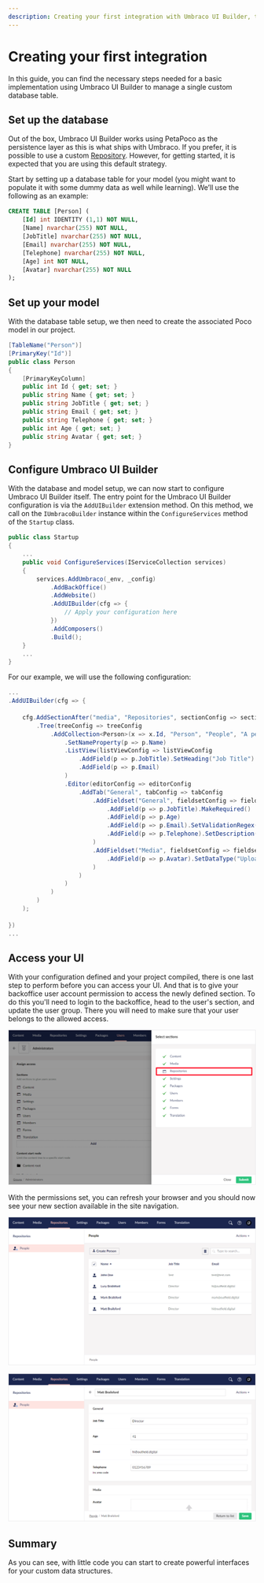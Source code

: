 ```yaml
---
description: Creating your first integration with Umbraco UI Builder, the backoffice UI builder for Umbraco.
---
```


# Creating your first integration

In this guide, you can find the necessary steps needed for a basic implementation using Umbraco UI Builder to manage a single custom database table.

## Set up the database

Out of the box, Umbraco UI Builder works using PetaPoco as the persistence layer as this is what ships with Umbraco. If you prefer, it is possible to use a custom [Repository](../advanced/repositories.md). However, for getting started, it is expected that you are using this default strategy.

Start by setting up a database table for your model (you might want to populate it with some dummy data as well while learning). We’ll use the following as an example:

```sql
CREATE TABLE [Person] (
    [Id] int IDENTITY (1,1) NOT NULL, 
    [Name] nvarchar(255) NOT NULL, 
    [JobTitle] nvarchar(255) NOT NULL, 
    [Email] nvarchar(255) NOT NULL, 
    [Telephone] nvarchar(255) NOT NULL, 
    [Age] int NOT NULL, 
    [Avatar] nvarchar(255) NOT NULL
);
```

## Set up your model

With the database table setup, we then need to create the associated Poco model in our project.

```csharp
[TableName("Person")]
[PrimaryKey("Id")]
public class Person
{
    [PrimaryKeyColumn]
    public int Id { get; set; }
    public string Name { get; set; }
    public string JobTitle { get; set; }
    public string Email { get; set; }
    public string Telephone { get; set; }
    public int Age { get; set; }
    public string Avatar { get; set; }
}
```

## Configure Umbraco UI Builder

With the database and model setup, we can now start to configure Umbraco UI Builder itself. The entry point for the Umbraco UI Builder configuration is via the `AddUIBuilder` extension method. On this method, we call on the `IUmbracoBuilder` instance within the `ConfigureServices` method of the `Startup` class.

```csharp
public class Startup
{
    ...
    public void ConfigureServices(IServiceCollection services)
    {
        services.AddUmbraco(_env, _config)
            .AddBackOffice()
            .AddWebsite()
            .AddUIBuilder(cfg => {
                // Apply your configuration here
            })
            .AddComposers()
            .Build();
    }
    ...
}
```

For our example, we will use the following configuration:

```csharp
...
.AddUIBuilder(cfg => {
    
    cfg.AddSectionAfter("media", "Repositories", sectionConfig => sectionConfig
        .Tree(treeConfig => treeConfig
            .AddCollection<Person>(x => x.Id, "Person", "People", "A person entity", "icon-umb-users", "icon-umb-users", collectionConfig => collectionConfig
                .SetNameProperty(p => p.Name)
                .ListView(listViewConfig => listViewConfig
                    .AddField(p => p.JobTitle).SetHeading("Job Title")
                    .AddField(p => p.Email)
                ) 
                .Editor(editorConfig => editorConfig
                    .AddTab("General", tabConfig => tabConfig
                        .AddFieldset("General", fieldsetConfig => fieldsetConfig
                            .AddField(p => p.JobTitle).MakeRequired()
                            .AddField(p => p.Age)
                            .AddField(p => p.Email).SetValidationRegex("[a-zA-Z0-9_.+-]+@[a-zA-Z0-9-]+.[a-zA-Z0-9-.]+")
                            .AddField(p => p.Telephone).SetDescription("inc area code")
                        )
                        .AddFieldset("Media", fieldsetConfig => fieldsetConfig
                            .AddField(p => p.Avatar).SetDataType("Upload File")
                        )
                    )
                )
            )
        )
    );

})
...
```

## Access your UI

With your configuration defined and your project compiled, there is one last step to perform before you can access your UI. And that is to give your backoffice user account permission to access the newly defined section. To do this you'll need to login to the backoffice, head to the user's section, and update the user group. There you will need to make sure that your user belongs to the allowed access.

![User group permissions](../images/permissions.png)

With the permissions set, you can refresh your browser and you should now see your new section available in the site navigation.

![People list view](../images/people_listview.png)  

![People editor](../images/people_editor.png)

## Summary

As you can see, with little code you can start to create powerful interfaces for your custom data structures.
